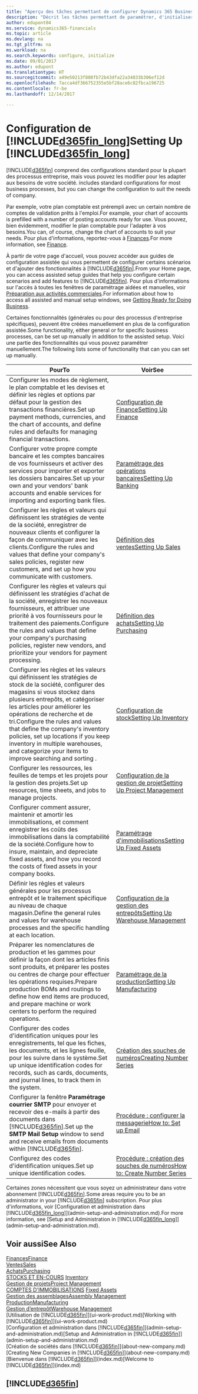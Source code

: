 ```yaml
---
title: "Aperçu des tâches permettant de configurer Dynamics 365 Business edition | Microsoft Docs"
description: "Décrit les tâches permettant de paramétrer, d'initialiser, et de configurer Dynamics 365 Business edition selon vos besoins."
author: edupont04
ms.service: dynamics365-financials
ms.topic: article
ms.devlang: na
ms.tgt_pltfrm: na
ms.workload: na
ms.search.keywords: configure, initialize
ms.date: 09/01/2017
ms.author: edupont
ms.translationtype: HT
ms.sourcegitcommit: a49e50213f808fb72b43dfa22a34833b306ef12d
ms.openlocfilehash: 7acca4df366752355e5bf28ace6c82fbca196725
ms.contentlocale: fr-be
ms.lasthandoff: 12/14/2017

---
```

# <a name="setting-up-included365finlongincludesd365finlongmdmd"></a><span data-ttu-id="6c1f2-103">Configuration de [!INCLUDE[d365fin_long](includes/d365fin_long_md.md)]</span><span class="sxs-lookup"><span data-stu-id="6c1f2-103">Setting Up [!INCLUDE[d365fin_long](includes/d365fin_long_md.md)]</span></span>
[!INCLUDE[d365fin](includes/d365fin_md.md)]<span data-ttu-id="6c1f2-104"> comprend des configurations standard pour la plupart des processus entreprise, mais vous pouvez les modifier pour les adapter aux besoins de votre société.</span><span class="sxs-lookup"><span data-stu-id="6c1f2-104"> includes standard configurations for most business processes, but you can change the configuration to suit the needs of company.</span></span>

<span data-ttu-id="6c1f2-105">Par exemple, votre plan comptable est prérempli avec un certain nombre de comptes de validation prêts à l'emploi.</span><span class="sxs-lookup"><span data-stu-id="6c1f2-105">For example, your chart of accounts is prefilled with a number of posting accounts ready for use.</span></span> <span data-ttu-id="6c1f2-106">Vous pouvez, bien évidemment, modifier le plan comptable pour l'adapter à vos besoins.</span><span class="sxs-lookup"><span data-stu-id="6c1f2-106">You can, of course, change the chart of accounts to suit your needs.</span></span> <span data-ttu-id="6c1f2-107">Pour plus d'informations, reportez-vous à [Finances](finance.md).</span><span class="sxs-lookup"><span data-stu-id="6c1f2-107">For more information, see [Finance](finance.md).</span></span>

<span data-ttu-id="6c1f2-108">À partir de votre page d'accueil, vous pouvez accéder aux guides de configuration assistée qui vous permettent de configurer certains scénarios et d'ajouter des fonctionnalités à [!INCLUDE[d365fin](includes/d365fin_md.md)].</span><span class="sxs-lookup"><span data-stu-id="6c1f2-108">From your Home page, you can access assisted setup guides that help you configure certain scenarios and add features to [!INCLUDE[d365fin](includes/d365fin_md.md)].</span></span> <span data-ttu-id="6c1f2-109">Pour plus d'informations sur l'accès à toutes les fenêtres de paramétrage aidées et manuelles, voir [Préparation aux activités commerciales](ui-get-ready-business.md).</span><span class="sxs-lookup"><span data-stu-id="6c1f2-109">For information about how to access all assisted and manual setup windows, see [Getting Ready for Doing Business](ui-get-ready-business.md).</span></span>

<span data-ttu-id="6c1f2-110">Certaines fonctionnalités (générales ou pour des processus d'entreprise spécifiques), peuvent être créées manuellement en plus de la configuration assistée.</span><span class="sxs-lookup"><span data-stu-id="6c1f2-110">Some functionality, either general or for specific business processes, can be set up manually in addition to the assisted setup.</span></span> <span data-ttu-id="6c1f2-111">Voici une partie des fonctionnalités qui vous pouvez paramétrer manuellement.</span><span class="sxs-lookup"><span data-stu-id="6c1f2-111">The following lists some of functionality that can you can set up manually.</span></span>

| <span data-ttu-id="6c1f2-112">Pour</span><span class="sxs-lookup"><span data-stu-id="6c1f2-112">To</span></span> | <span data-ttu-id="6c1f2-113">Voir</span><span class="sxs-lookup"><span data-stu-id="6c1f2-113">See</span></span> |
| --- | --- |
| <span data-ttu-id="6c1f2-114">Configurer les modes de règlement, le plan comptable et les devises et définir les règles et options par défaut pour la gestion des transactions financières.</span><span class="sxs-lookup"><span data-stu-id="6c1f2-114">Set up payment methods, currencies, and the chart of accounts, and define rules and defaults for managing financial transactions.</span></span> |[<span data-ttu-id="6c1f2-115">Configuration de Finance</span><span class="sxs-lookup"><span data-stu-id="6c1f2-115">Setting Up Finance</span></span>](finance-setup-finance.md) |
| <span data-ttu-id="6c1f2-116">Configurer votre propre compte bancaire et les comptes bancaires de vos fournisseurs et activer des services pour importer et exporter les dossiers bancaires.</span><span class="sxs-lookup"><span data-stu-id="6c1f2-116">Set up your own and your vendors' bank accounts and enable services for importing and exporting bank files.</span></span> |[<span data-ttu-id="6c1f2-117">Paramétrage des opérations bancaires</span><span class="sxs-lookup"><span data-stu-id="6c1f2-117">Setting Up Banking</span></span>](bank-setup-banking.md) |
| <span data-ttu-id="6c1f2-118">Configurer les règles et valeurs qui définissent les stratégies de vente de la société, enregistrer de nouveaux clients et configurer la façon de communiquer avec les clients.</span><span class="sxs-lookup"><span data-stu-id="6c1f2-118">Configure the rules and values that define your company's sales policies, register new customers, and set up how you communicate with customers.</span></span> |[<span data-ttu-id="6c1f2-119">Définition des ventes</span><span class="sxs-lookup"><span data-stu-id="6c1f2-119">Setting Up Sales</span></span>](sales-setup-sales.md) |
| <span data-ttu-id="6c1f2-120">Configurer les règles et valeurs qui définissent les stratégies d'achat de la société, enregistrer les nouveaux fournisseurs, et attribuer une priorité à vos fournisseurs pour le traitement des paiements.</span><span class="sxs-lookup"><span data-stu-id="6c1f2-120">Configure the rules and values that define your company's purchasing policies, register new vendors, and prioritize your vendors for payment processing.</span></span> |[<span data-ttu-id="6c1f2-121">Définition des achats</span><span class="sxs-lookup"><span data-stu-id="6c1f2-121">Setting Up Purchasing</span></span>](purchasing-setup-purchasing.md) |
| <span data-ttu-id="6c1f2-122">Configurer les règles et les valeurs qui définissent les stratégies de stock de la société, configurer des magasins si vous stockez dans plusieurs entrepôts, et catégoriser les articles pour améliorer les opérations de recherche et de tri.</span><span class="sxs-lookup"><span data-stu-id="6c1f2-122">Configure the rules and values that define the company's inventory policies, set up locations if you keep inventory in multiple warehouses, and categorize your items to improve searching and sorting .</span></span> |[<span data-ttu-id="6c1f2-123">Configuration de stock</span><span class="sxs-lookup"><span data-stu-id="6c1f2-123">Setting Up Inventory</span></span>](inventory-setup-inventory.md) |
| <span data-ttu-id="6c1f2-124">Configurer les ressources, les feuilles de temps et les projets pour la gestion des projets.</span><span class="sxs-lookup"><span data-stu-id="6c1f2-124">Set up resources, time sheets, and jobs to manage projects.</span></span> |[<span data-ttu-id="6c1f2-125">Configuration de la gestion de projet</span><span class="sxs-lookup"><span data-stu-id="6c1f2-125">Setting Up Project Management</span></span>](projects-setup-projects.md) |
| <span data-ttu-id="6c1f2-126">Configurer comment assurer, maintenir et amortir les immobilisations, et comment enregistrer les coûts des immobilisations dans la comptabilité de la société.</span><span class="sxs-lookup"><span data-stu-id="6c1f2-126">Configure how to insure, maintain, and depreciate fixed assets, and how you record the costs of fixed assets in your company books.</span></span> |[<span data-ttu-id="6c1f2-127">Paramétrage d'immobilisations</span><span class="sxs-lookup"><span data-stu-id="6c1f2-127">Setting Up Fixed Assets</span></span>](fa-setup.md) |
|<span data-ttu-id="6c1f2-128">Définir les règles et valeurs générales pour les processus entrepôt et le traitement spécifique au niveau de chaque magasin.</span><span class="sxs-lookup"><span data-stu-id="6c1f2-128">Define the general rules and values for warehouse processes and the specific handling at each location.</span></span>|[<span data-ttu-id="6c1f2-129">Configuration de la gestion des entrepôts</span><span class="sxs-lookup"><span data-stu-id="6c1f2-129">Setting Up Warehouse Management</span></span>](warehouse-setup-warehouse.md)|
|<span data-ttu-id="6c1f2-130">Préparer les nomenclatures de production et les gammes pour définir la façon dont les articles finis sont produits, et préparer les postes ou centres de charge pour effectuer les opérations requises.</span><span class="sxs-lookup"><span data-stu-id="6c1f2-130">Prepare production BOMs and routings to define how end items are produced, and prepare machine or work centers to perform the required operations.</span></span>|[<span data-ttu-id="6c1f2-131">Paramétrage de la production</span><span class="sxs-lookup"><span data-stu-id="6c1f2-131">Setting Up Manufacturing</span></span>](production-configure-production-processes.md)|
| <span data-ttu-id="6c1f2-132">Configurer des codes d'identification uniques pour les enregistrements, tel que les fiches, les documents, et les lignes feuille, pour les suivre dans le système.</span><span class="sxs-lookup"><span data-stu-id="6c1f2-132">Set up unique identification codes for records, such as cards, documents, and journal lines, to track them in the system.</span></span> |[<span data-ttu-id="6c1f2-133">Création des souches de numéros</span><span class="sxs-lookup"><span data-stu-id="6c1f2-133">Creating Number Series</span></span>](ui-create-number-series.md) |
| <span data-ttu-id="6c1f2-134">Configurer la fenêtre **Paramétrage courrier SMTP** pour envoyer et recevoir des e-mails à partir des documents dans [!INCLUDE[d365fin](includes/d365fin_md.md)].</span><span class="sxs-lookup"><span data-stu-id="6c1f2-134">Set up the **SMTP Mail Setup** window to send and receive emails from documents within [!INCLUDE[d365fin](includes/d365fin_md.md)].</span></span> |[<span data-ttu-id="6c1f2-135">Procédure : configurer la messagerie</span><span class="sxs-lookup"><span data-stu-id="6c1f2-135">How to: Set up Email</span></span>](madeira-how-setup-email.md) |
| <span data-ttu-id="6c1f2-136">Configurez des codes d'identification uniques.</span><span class="sxs-lookup"><span data-stu-id="6c1f2-136">Set up unique identification codes.</span></span> |[<span data-ttu-id="6c1f2-137">Procédure : création des souches de numéros</span><span class="sxs-lookup"><span data-stu-id="6c1f2-137">How to: Create Number Series</span></span>](ui-create-number-series.md) |

<span data-ttu-id="6c1f2-138">Certaines zones nécessitent que vous soyez un administrateur dans votre abonnement [!INCLUDE[d365fin](includes/d365fin_md.md)].</span><span class="sxs-lookup"><span data-stu-id="6c1f2-138">Some areas require you to be an administrator in your [!INCLUDE[d365fin](includes/d365fin_md.md)] subscription.</span></span> <span data-ttu-id="6c1f2-139">Pour plus d'informations, voir [Configuration et administration dans [!INCLUDE[d365fin_long](includes/d365fin_long_md.md)]](admin-setup-and-administration.md).</span><span class="sxs-lookup"><span data-stu-id="6c1f2-139">For more information, see [Setup and Administration in [!INCLUDE[d365fin_long](includes/d365fin_long_md.md)]](admin-setup-and-administration.md).</span></span>  

## <a name="see-also"></a><span data-ttu-id="6c1f2-140">Voir aussi</span><span class="sxs-lookup"><span data-stu-id="6c1f2-140">See Also</span></span>
[<span data-ttu-id="6c1f2-141">Finances</span><span class="sxs-lookup"><span data-stu-id="6c1f2-141">Finance</span></span>](finance.md)  
[<span data-ttu-id="6c1f2-142">Ventes</span><span class="sxs-lookup"><span data-stu-id="6c1f2-142">Sales</span></span>](sales-manage-sales.md)  
[<span data-ttu-id="6c1f2-143">Achats</span><span class="sxs-lookup"><span data-stu-id="6c1f2-143">Purchasing</span></span>](purchasing-manage-purchasing.md)  
<span data-ttu-id="6c1f2-144">[STOCKS ET EN-COURS](inventory-manage-inventory.md)  </span><span class="sxs-lookup"><span data-stu-id="6c1f2-144">[Inventory](inventory-manage-inventory.md)  </span></span>  
[<span data-ttu-id="6c1f2-145">Gestion de projets</span><span class="sxs-lookup"><span data-stu-id="6c1f2-145">Project Management</span></span>](projects-manage-projects.md)  
<span data-ttu-id="6c1f2-146">[COMPTES D'IMMOBILISATIONS](fa-manage.md)  </span><span class="sxs-lookup"><span data-stu-id="6c1f2-146">[Fixed Assets](fa-manage.md)  </span></span>  
[<span data-ttu-id="6c1f2-147">Gestion des assemblages</span><span class="sxs-lookup"><span data-stu-id="6c1f2-147">Assembly Management</span></span>](assembly-assemble-items.md)  
[<span data-ttu-id="6c1f2-148">Production</span><span class="sxs-lookup"><span data-stu-id="6c1f2-148">Manufacturing</span></span>](production-manage-manufacturing.md)  
[<span data-ttu-id="6c1f2-149">Gestion d’entrepôt</span><span class="sxs-lookup"><span data-stu-id="6c1f2-149">Warehouse Management</span></span>](warehouse-manage-warehouse.md)  
<span data-ttu-id="6c1f2-150">[Utilisation de [!INCLUDE[d365fin](includes/d365fin_md.md)]](ui-work-product.md)</span><span class="sxs-lookup"><span data-stu-id="6c1f2-150">[Working with [!INCLUDE[d365fin](includes/d365fin_md.md)]](ui-work-product.md)</span></span>  
<span data-ttu-id="6c1f2-151">[Configuration et administration dans [!INCLUDE[d365fin](includes/d365fin_md.md)]](admin-setup-and-administration.md)</span><span class="sxs-lookup"><span data-stu-id="6c1f2-151">[Setup and Administration in [!INCLUDE[d365fin](includes/d365fin_md.md)]](admin-setup-and-administration.md)</span></span>  
<span data-ttu-id="6c1f2-152">[Création de sociétés dans [!INCLUDE[d365fin](includes/d365fin_md.md)]](about-new-company.md)</span><span class="sxs-lookup"><span data-stu-id="6c1f2-152">[Creating New Companies in [!INCLUDE[d365fin](includes/d365fin_md.md)]](about-new-company.md)</span></span>  
<span data-ttu-id="6c1f2-153">[Bienvenue dans [!INCLUDE[d365fin](includes/d365fin_md.md)]](index.md)</span><span class="sxs-lookup"><span data-stu-id="6c1f2-153">[Welcome to [!INCLUDE[d365fin](includes/d365fin_md.md)]](index.md)</span></span>  

## [!INCLUDE[d365fin](includes/free_trial_md.md)]

